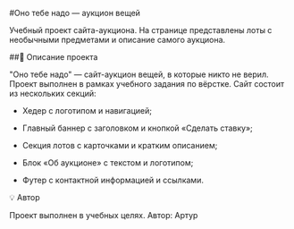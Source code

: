 #Оно тебе надо — аукцион вещей

Учебный проект сайта-аукциона. На странице представлены лоты с необычными предметами и описание самого аукциона.

##📄 Описание проекта

"Оно тебе надо" — сайт-аукцион вещей, в которые никто не верил.
Проект выполнен в рамках учебного задания по вёрстке. Сайт состоит из нескольких секций:

- Хедер с логотипом и навигацией;

- Главный баннер с заголовком и кнопкой «Сделать ставку»;

- Секция лотов с карточками и кратким описанием;

- Блок «Об аукционе» с текстом и логотипом;

- Футер с контактной информацией и ссылками.

💡 Автор

Проект выполнен в учебных целях.
Автор: Артур
